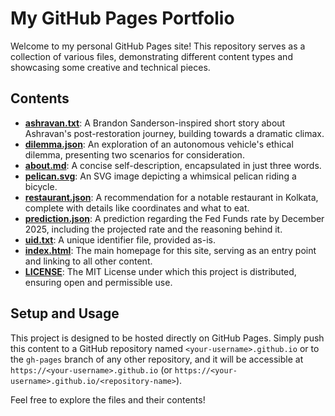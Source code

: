 # My GitHub Pages Portfolio

Welcome to my personal GitHub Pages site! This repository serves as a collection of various files, demonstrating different content types and showcasing some creative and technical pieces.

## Contents

- [**ashravan.txt**](ashravan.txt): A Brandon Sanderson-inspired short story about Ashravan's post-restoration journey, building towards a dramatic climax.
- [**dilemma.json**](dilemma.json): An exploration of an autonomous vehicle's ethical dilemma, presenting two scenarios for consideration.
- [**about.md**](about.md): A concise self-description, encapsulated in just three words.
- [**pelican.svg**](pelican.svg): An SVG image depicting a whimsical pelican riding a bicycle.
- [**restaurant.json**](restaurant.json): A recommendation for a notable restaurant in Kolkata, complete with details like coordinates and what to eat.
- [**prediction.json**](prediction.json): A prediction regarding the Fed Funds rate by December 2025, including the projected rate and the reasoning behind it.
- [**uid.txt**](uid.txt): A unique identifier file, provided as-is.
- [**index.html**](index.html): The main homepage for this site, serving as an entry point and linking to all other content.
- [**LICENSE**](LICENSE): The MIT License under which this project is distributed, ensuring open and permissible use.

## Setup and Usage

This project is designed to be hosted directly on GitHub Pages. Simply push this content to a GitHub repository named `<your-username>.github.io` or to the `gh-pages` branch of any other repository, and it will be accessible at `https://<your-username>.github.io` (or `https://<your-username>.github.io/<repository-name>`).

Feel free to explore the files and their contents!